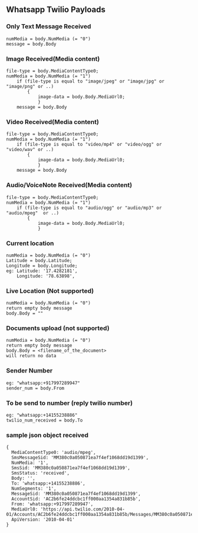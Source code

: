 ## Whatsapp Twilio Payloads
### Only Text Message Received
```
numMedia = body.NumMedia (= "0")
message = body.Body
```
###  Image Received(Media content)
```
file-type = body.MediaContentType0;
numMedia = body.NumMedia (= "1")
    if (file-type is equal to "image/jpeg" or "image/jpg" or "image/png" or ..)
        {
            image-data = body.Body.MediaUrl0;
            }
    message = body.Body
```

###  Video Received(Media content)
```
file-type = body.MediaContentType0;
numMedia = body.NumMedia (= "1")
    if (file-type is equal to "video/mp4" or "video/ogg" or "video/wav" or ..)
        {
            image-data = body.Body.MediaUrl0;
            }
    message = body.Body

```
###  Audio/VoiceNote Received(Media content)
```
file-type = body.MediaContentType0;
numMedia = body.NumMedia (= "1")
    if (file-type is equal to "audio/ogg" or "audio/mp3" or "audio/mpeg"  or ..)
        {
            image-data = body.Body.MediaUrl0;
            }

```
###  Current location
```
numMedia = body.NumMedia (= "0")
Latitude = body.Latitude;
Longitude = body.Longitude;
eg: Latitude: '17.4282181',
    Longitude: '78.63898',

```
###  Live Location (Not supported)
```
numMedia = body.NumMedia (= "0")
return empty body message
body.Body = ""
```
###  Documents upload (not supported)
```
numMedia = body.NumMedia (= "0")
return empty body message
body.Body = <filename_of_the_document>
will return no data
```
###  Sender Number
```
eg: "whatsapp:+917997289947"
sender_num = body.From
```
### To be send to number (reply twilio number)
```
eg: "whatsapp:+14155238886" 
twilio_num_received = body.To
```
### sample json object received
```
{
  MediaContentType0: 'audio/mpeg',
  SmsMessageSid: 'MM380c0a050871ea7f4ef1068dd19d1399',
  NumMedia: '1',
  SmsSid: 'MM380c0a050871ea7f4ef1068dd19d1399',
  SmsStatus: 'received',
  Body: '',
  To: 'whatsapp:+14155238886',
  NumSegments: '1',
  MessageSid: 'MM380c0a050871ea7f4ef1068dd19d1399',
  AccountSid: 'AC2b6fe24ddcbc1ff000aa1354a831b85b',
  From: 'whatsapp:+917997289947',
  MediaUrl0: 'https://api.twilio.com/2010-04-01/Accounts/AC2b6fe24ddcbc1ff000aa1354a831b85b/Messages/MM380c0a050871ea7f4ef1068dd19d1399/Media/ME64d94de13d3da42cdc345e95fe3d34a7',
  ApiVersion: '2010-04-01'
}
```